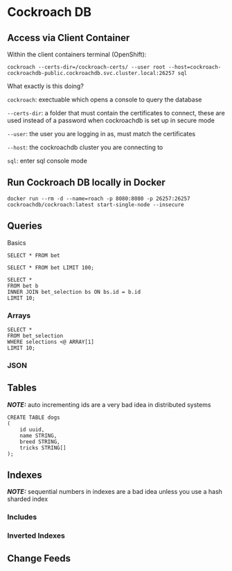 # Cockroach DB

## Access via Client Container

Within the client containers terminal (OpenShift):

`cockroach --certs-dir=/cockroach-certs/ --user root --host=cockroach-cockroachdb-public.cockroachdb.svc.cluster.local:26257 sql`

What exactly is this doing? 

`cockroach`: exectuable which opens a console to query the database

`--certs-dir`: a folder that must contain the certificates to connect, these are used instead of a password when cockroachdb is set up in secure mode

`--user`: the user you are logging in as, must match the certificates

`--host`: the cockroachdb cluster you are connecting to

`sql`: enter sql console mode

## Run Cockroach DB locally in Docker

`docker run --rm -d --name=roach -p 8080:8080 -p 26257:26257 cockroachdb/cockroach:latest start-single-node --insecure`

## Queries

Basics

`SELECT * FROM bet`

`SELECT * FROM bet LIMIT 100;`

```
SELECT *
FROM bet b
INNER JOIN bet_selection bs ON bs.id = b.id
LIMIT 10;
```

### Arrays

```
SELECT *
FROM bet_selection
WHERE selections <@ ARRAY[1]
LIMIT 10;
```


### JSON

## Tables

**_NOTE:_** auto incrementing ids are a very bad idea in distributed systems

```
CREATE TABLE dogs
(
    id uuid,
    name STRING,
    breed STRING,
    tricks STRING[]
);
```




## Indexes

**_NOTE:_** sequential numbers in indexes are a bad idea unless you use a hash sharded index



### Includes

### Inverted Indexes


## Change Feeds



